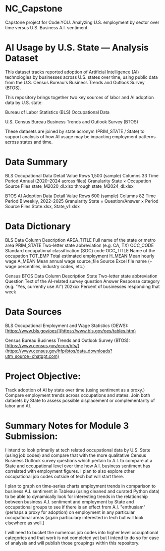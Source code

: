 # NC_Capstone
Capstone project for Code:YOU. Analyzing U.S. employment by sector over time versus U.S. Business A.I. sentiment. 

# AI Usage by U.S. State — Analysis Dataset

This dataset tracks reported adoption of Artificial Intelligence (AI) technologies by businesses across U.S. states over time, using public data from the U.S. Census Bureau's Business Trends and Outlook Survey (BTOS).

This repository brings together two key sources of labor and AI adoption data by U.S. state:

Bureau of Labor Statistics (BLS) Occupational Data

U.S. Census Bureau Business Trends and Outlook Survey (BTOS)

These datasets are joined by state acronym (PRIM_STATE / State) to support analysis of how AI usage may be impacting employment patterns across states and time.

# Data Summary
BLS Occupational Data
Detail	Value
Rows	1,500 (sample)
Columns	33
Time Period	Annual (2020–2024 across files)
Granularity	State × Occupation
Source Files	state_M2020_dl.xlsx through state_M2024_dl.xlsx

BTOS AI Adoption Data
Detail	Value
Rows	600 (sample)
Columns	82
Time Period	Biweekly, 2022–2025
Granularity	State × Question/Answer × Period
Source Files	State.xlsx, State_v1.xlsx

# Data Dictionary
BLS Data
Column	Description
AREA_TITLE	Full name of the state or metro area
PRIM_STATE	Two-letter state abbreviation (e.g. CA, TX)
OCC_CODE	Standard occupational classification (SOC) code
OCC_TITLE	Name of the occupation
TOT_EMP	Total estimated employment
H_MEAN	Mean hourly wage
A_MEAN	Mean annual wage
source_file	Source Excel file name
(+ wage percentiles, industry codes, etc.)	

Census BTOS Data
Column	  Description
State	    Two-letter state abbreviation
Question	Text of the AI-related survey question
Answer	  Response category (e.g. “Yes, currently use AI”)
202xxx	  Percent of businesses responding that week


# Data Sources
BLS Occupational Employment and Wage Statistics (OEWS):
[https://www.bls.gov/oes/](https://www.bls.gov/oes/tables.htm)

Census Bureau Business Trends and Outlook Survey (BTOS):
[https://www.census.gov/econ/bfs/](https://www.census.gov/hfp/btos/data_downloads?utm_source=chatgpt.com)


# Project Objective:
Track adoption of AI by state over time (using sentiment as a proxy.) 
Compare employment trends across occupations and states.
Join both datasets by State to assess possible displacement or complementarity of labor and AI.

# Summary Notes for Module 3 Submission:

I intend to look primarily at tech related occupational data by U.S. State (using job codes) and compare that with the more qualitative Census Business Outlook survey questions which pertain to A.I. to compare at a State and occupational level over time how A.I. business sentiment has correlated with employment figures. I plan to also explore other occupational job codes outside of tech but will start there. 

I plan to graph on time-series charts employment trends in comparison to business A.I. sentiment in Tableau (using cleaned and curated Python data) to be able to dynamically look for interesting trends in the relationship between business A.I. sentiment and employment by State and occupational groups to see if there is an effect from A.I. "enthusiam" (perhaps a proxy for adoption) on employment in any particular occupational areas (again particulary interested in tech but will look elsewhere as well.)

I will need to bucket the numerous job codes into higher level occupational categories and that work is not completed yet but I intend to do so for ease of analysis and will publish those groupings within this repository. 


